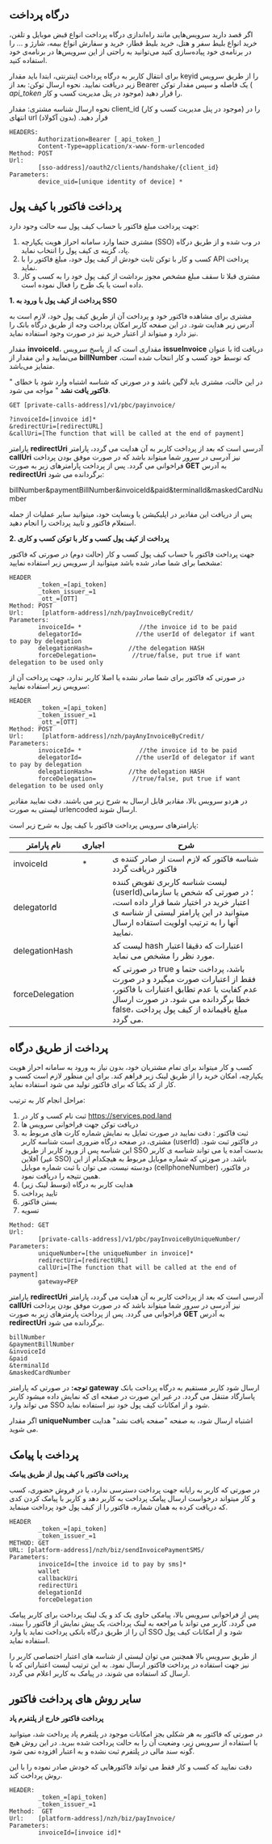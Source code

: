 ## درگاه پرداخت
 اگر قصد دارید سرویس‌هایی مانند راه‌اندازی درگاه پرداخت انواع قبض موبایل و تلفن، خرید انواع بلیط سفر و هتل، خرید بلیط قطار، خرید و سفارش انواع بیمه، شارژ و ... را در برنامه‌ی خود پیاده‌سازی کنید می‌توانید به راحتی از این سرویس‌ها در برنامه‌ی خود استفاده کنید.

 برای انتقال کاربر به درگاه پرداخت اینترنتی، ابتدا باید مقدار keyid را از طریق سرویس زیر دریافت نمایید.
نحوه ارسال توکن: بعد از Bearer یک فاصله و سپس مقدار توکن ( _api_token_ موجود در پنل مدیریت کسب و کار) را قرار دهید.

نحوه ارسال شناسه مشتری: مقدار client_id (موجود در پنل مدیریت کسب و کار) را در انتهای url  قرار دهید. (بدون آکولاد)

```curl
HEADERS:
        Authorization=Bearer [_api_token_]
        Content-Type=application/x-www-form-urlencoded
Method: POST
Url:
        [sso-address]/oauth2/clients/handshake/{client_id}
Parameters:
        device_uid=[unique identity of device] *
```

<div class="box-end">
</div>

## پرداخت فاکتور با کیف پول

جهت پرداخت مبلغ فاکتور با حساب کیف پول سه حالت وجود دارد:

1. مشتری حتما وارد سامانه احراز هویت یکپارچه (SSO) در وب شده و از طریق درگاه پاد، گزینه ی کیف پول را انتخاب نماید.
2. کسب و کار با توکن ثابت خودش از کیف پول خود، مبلغ فاکتور را با API پرداخت نماید.
3. مشتری قبلا تا سقف مبلغ مشخص مجوز برداشت از کیف پول خود را به کسب و کار داده است یا یک طرح را فعال نموده است.

**1. پرداخت از کیف پول با ورود به SSO**

مشتری برای مشاهده فاکتور خود و پرداخت آن از طریق کیف پول خود، لازم است به آدرس زیر هدایت شود. در این صفحه کاربر امکان پرداخت وجه از طریق درگاه بانک را نیز دارد و میتواند از اعتبار خرید نیز در صورت وجود استفاده نماید.

مقدار **invoiceId**، مقداری است که از پاسخ سرویس **issueInvoice** با عنوان id دریافت می‌نمایید و این مقدار از **billNumber** که توسط خود کسب و کار انتخاب شده است، متمایز می‌باشد.

در این حالت، مشتری باید لاگین باشد و در صورتی که شناسه اشتباه وارد شود با خطای " **فاکتور یافت نشد** " مواجه می شود.

```curl
GET [private-calls-address]/v1/pbc/payinvoice/

?invoiceId=[invoice id]*
&redirectUri=[redirectURL]
&callUri=[The function that will be called at the end of payment]
```

پارامتر **redirectUri** آدرسی است که بعد از پرداخت کاربر به آن هدایت می گردد، پارامتر **callUri** نیز آدرسی در سرور شما میتواند باشد که در صورت موفق بودن پرداخت فراخوانی می گردد. پس از پرداخت پارامترهای زیر به صورت **GET** به آدرس **redirectUri** برگردانده می شود:

billNumber&paymentBillNumber&invoiceId&paid&terminalId&maskedCardNumber

پس از دریافت این مقادیر در اپلیکیشن یا وبسایت خود، میتوانید سایر عملیات از جمله استعلام فاکتور و تایید پرداخت را انجام دهید.

**2. پرداخت از کیف پول کسب و کار با توکن کسب و کاری**

جهت پرداخت فاکتور با حساب کیف پول کسب و کار (حالت دوم) در صورتی که فاکتور مشخصا برای شما صادر شده باشد میتوانید از سرویس زیر استفاده نمایید:

```curl
HEADER
        _token_=[api_token]
        _token_issuer_=1
        _ott_=[OTT]
Method: POST
Url:     [platform-address]/nzh/payInvoiceByCredit/
Parameters:
        invoiceId= *                //the invoice id to be paid
        delegatorId=               //the userId of delegator if want to pay by delegation
        delegationHash=          //the delegation HASH
        forceDelegation=          //true/false, put true if want delegation to be used only
```

در صورتی که فاکتور برای شما صادر نشده یا اصلا کاربر ندارد، جهت پرداخت آن از سرویس زیر استفاده نمایید:

```curl
HEADER
        _token_=[api_token]
        _token_issuer_=1
        _ott_=[OTT]
Method: POST
Url:     [platform-address]/nzh/payAnyInvoiceByCredit/
Parameters:
        invoiceId= *                //the invoice id to be paid
        delegatorId=               //the userId of delegator if want to pay by delegation
        delegationHash=          //the delegation HASH
        forceDelegation=          //true/false, put true if want delegation to be used only
```

در هردو سرویس بالا، مقادیر قابل ارسال به شرح زیر می باشند. دقت نمایید مقادیر لیستی به صورت urlencoded ارسال شوند.

پارامترهای سرویس پرداخت فاکتور با کیف پول به شرح زیر است:

| نام پارامتر     | اجباری | شرح                                                          |
| --------------- | ------ | ------------------------------------------------------------ |
| invoiceId       | \*     | شناسه فاکتور که لازم است از صادر کننده ی فاکتور دریافت گردد  |
| delegatorId     |        | لیست شناسه کاربری تفویض کننده (userId)؛ در صورتی که شخص یا سازمانی اعتبار خرید در اختیار شما قرار داده است، میتوانید در این پارامتر لیستی از شناسه ی آنها را به ترتیب اولویت استفاده ارسال نمایید. |
| delegationHash  |        | لیست کد hash اعتبارات که دقیقا اعتبار مورد نظر را مشخص می نماید. |
| forceDelegation |        | در صورتی که true باشد، پرداخت حتما و فقط از اعتبارات صورت میگیرد و در صورت عدم کفایت یا عدم تطابق اعتبارات با فاکتور، خطا برگردانده می شود. در صورت ارسال false، مبلغ باقیمانده از کیف پول پرداخت می گردد. |

<div class="box-end">
</div>

## پرداخت از طریق درگاه

کسب و کار میتواند برای تمام مشتریان خود، بدون نیاز به ورود به سامانه احراز هویت یکپارچه، امکان خرید را از طریق لینک زیر فراهم کند. برای این منظور لازم است کسب و کار از کد یکتا که برای فاکتور تولید می شود استفاده نماید.

مراحل انجام کار به ترتیب:

1. ثبت نام کسب و کار در https://services.pod.land
2. دریافت توکن جهت فراخوانی سرویس ها
3. ثبت فاکتور : دقت نمایید در صورت تمایل به نمایش شماره کارت های مربوط به مشتری، در صفحه درگاه ضروری است شناسه کاربر (userId) در فاکتور ثبت شود. این شناسه پس از ورود کاربر از طریق SSO بدست آمده یا می تواند شناسه ی کاربر آفلاین (غیر SSO) باشد. در صورتی که شماره موبایل مربوط به هیچکدام از این دودسته نیست، می توان با ثبت شماره موبایل (cellphoneNumber) در فاکتور، همین نتیجه را دریافت نمود.
4. هدایت کاربر به درگاه (توسط لینک زیر)
5. تایید پرداخت
6. بستن فاکتور
7. تسویه

```curl
Method: GET
Url:
        [private-calls-address]/v1/pbc/payInvoiceByUniqueNumber/
Parameters:
        uniqueNumber=[the uniqueNumber in invoice]*
        redirectUri=[redirectURL]
        callUri=[The function that will be called at the end of payment]
        gateway=PEP
```

پارامتر **redirectUri** آدرسی است که بعد از پرداخت کاربر به آن هدایت می گردد، پارامتر **callUri** نیز آدرسی در سرور شما میتواند باشد که در صورت موفق بودن پرداخت فراخوانی می گردد. پس از پرداخت پارمترهای زیر به صورت **GET** به آدرس **redirectUri** برگردانده می شود.

```curl
billNumber
&paymentBillNumber
&invoiceId
&paid
&terminalId
&maskedCardNumber
```

**توجه:** در صورتی که پارامتر **gateway** ارسال شود کاربر مستقیم به درگاه پرداخت بانک پاسارگاد متنقل می گردد. در غیر این صورت در صفحه ای که نمایش داده میشود کاربر می تواند وارد SSO شود و از امکانات کیف پول خود نیز استفاده نماید.

اگر مقدار **uniqueNumber** اشتباه ارسال شود، به صفحه "صفحه یافت نشد" هدایت می شوید.

<div class="box-end">
</div>

## پرداخت با پیامک

**پرداخت فاکتور با کیف پول از طریق پیامک**

در صورتی که کاربر به رایانه جهت پرداخت دسترسی ندارد، یا در فروش حضوری، کسب و کار میتواند درخواست ارسال پیامک پرداخت به کاربر دهد و کاربر با پیامک کردن کدی که دریافت کرده به همان شماره، فاکتور را از کیف پول خود پرداخت مینماید.

```curl
HEADER
        _token_=[api_token]
        _token_issuer_=1
METHOD: GET
URL: [platform-address]/nzh/biz/sendInvoicePaymentSMS/
Parameters:
        invoiceId=[the invoice id to pay by sms]*
        wallet
        callbackUri
        redirectUri
        delegationId
        forceDelegation
```

پس از فراخوانی سرویس بالا، پیامکی حاوی یک کد و یک لینک پرداخت برای کاربر پیامک می گردد. کاربر می تواند با مراجعه به لینک پرداخت، یک پیش نمایش از فاکتور را ببیند، آن را از طریق درگاه بانکی پرداخت نماید یا وارد SSO شود و از امکانات کیف پول استفاده نماید.

از طریق سرویس بالا همچنین می توان لیستی از شناسه های اعتبار اختصاصی کاربر را نیز جهت استفاده در پرداخت فاکتور ارسال نمود. به این ترتیب لیست اعتباراتی که با ارسال کد استفاده می شوند، در پیامک به کاربر اعلام می گردد.

<div class="box-end">
</div>

## سایر روش های پرداخت فاکتور

**پرداخت فاکتور خارج از پلتفرم پاد**

در صورتی که فاکتور به هر شکلی بجز امکانات موجود در پلتفرم پاد پرداخت شد، میتوانید با استفاده از سرویس زیر، وضعیت آن را به حالت پرداخت شده ببرید. در این روش هیچ گونه سند مالی در پلتفرم ثبت نشده و به اعتبار افزوده نمی شود.

دقت نمایید که کسب و کار فقط می تواند فاکتورهایی که خودش صادر نموده را با این روش پرداخت کند.

```curl
HEADER:
        _token_=[api_token]
        _token_issuer_=1
Method:  GET
Url:    [platform-address]/nzh/biz/payInvoice/
Parameters:
        invoiceId=[invoice id]*	
```

<div class="box-end">
</div>








